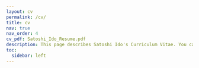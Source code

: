 ```yaml
---
layout: cv
permalink: /cv/
title: cv
nav: true
nav_order: 4
cv_pdf: Satoshi_Ido_Resume.pdf
description: This page describes Satoshi Ido's Curriculum Vitae. You can download the CV at the top pdf download button.
toc:  
  sidebar: left
---
```

